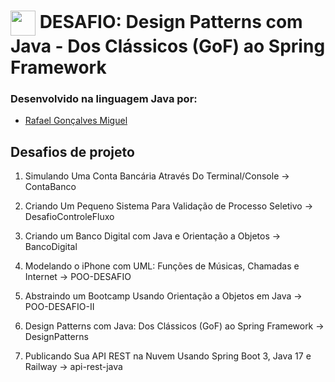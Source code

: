 # <img align="center" width="40px" src="https://hermes.digitalinnovation.one/assets/diome/logo-minimized.png"> DESAFIO: Design Patterns com Java - Dos Clássicos (GoF) ao Spring Framework

### Desenvolvido na linguagem Java por:

- [Rafael Gonçalves Miguel](https://github.com/rafa2k03)

## Desafios de projeto

1. Simulando Uma Conta Bancária Através Do Terminal/Console -> ContaBanco

2. Criando Um Pequeno Sistema Para Validação de Processo Seletivo -> DesafioControleFluxo

3. Criando um Banco Digital com Java e Orientação a Objetos -> BancoDigital

4. Modelando o iPhone com UML: Funções de Músicas, Chamadas e Internet -> POO-DESAFIO

5. Abstraindo um Bootcamp Usando Orientação a Objetos em Java -> POO-DESAFIO-II

6. Design Patterns com Java: Dos Clássicos (GoF) ao Spring Framework -> DesignPatterns

7. Publicando Sua API REST na Nuvem Usando Spring Boot 3, Java 17 e Railway -> api-rest-java